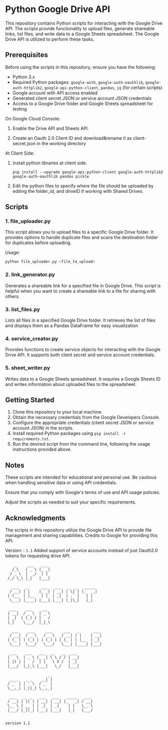  # Python Google Drive API

This repository contains Python scripts for interacting with the Google Drive API. The scripts provide functionality to upload files, generate shareable links, list files, and write data to a Google Sheets spreadsheet. The Google Drive API is utilized to perform these tasks.

## Prerequisites

Before using the scripts in this repository, ensure you have the following:

- Python 3.x
- Required Python packages: `google-auth`, `google-auth-oauthlib`, `google-auth-httplib2`, `google-api-python-client`, `pandas`, `jq` (for certain scripts)
- Google account with API access enabled
- Generated client secret JSON or service account JSON credentials
- Access to a Google Drive folder and Google Sheets spreadsheet for testing

On Google Cloud Console:
1. Enable the Drive API and Sheets API. 
    
2. Create an Oauth 2.0 Client ID and download&rename it as client-secret.json in the working directory


At Client Side:
1. Install python libraries at client side.
   ```
   pip install --upgrade google-api-python-client google-auth-httplib2 google-auth-oauthlib pandas pickle
   ```
2. Edit the python files to specify where the file should be uploaded by editing the folder_id, and driveID if working with Shared Drives.

## Scripts

### 1. file_uploader.py

This script allows you to upload files to a specific Google Drive folder. It provides options to handle duplicate files and scans the destination folder for duplicates before uploading.

Usage:
 ```bash
 python file_uploader.py <file_to_upload>
```

### 2. link_generator.py
Generates a shareable link for a specified file in Google Drive. This script is helpful when you want to create a shareable link to a file for sharing with others.

### 3. list_files.py
Lists all files in a specified Google Drive folder. It retrieves the list of files and displays them as a Pandas DataFrame for easy visualization

### 4. service_creator.py
Provides functions to create service objects for interacting with the Google Drive API. It supports both client secret and service account credentials.

### 5. sheet_writer.py
Writes data to a Google Sheets spreadsheet. It requires a Google Sheets ID and writes information about uploaded files to the spreadsheet.


## Getting Started
1. Clone this repository to your local machine.
2. Obtain the necessary credentials from the Google Developers Console.
3. Configure the appropriate credentials (client secret JSON or service account JSON) in the scripts.
4. Install required Python packages using `pip install -r requirements.txt`.
5. Run the desired script from the command line, following the usage instructions provided above.

## Notes
These scripts are intended for educational and personal use. Be cautious when handling sensitive data or using API credentials.

Ensure that you comply with Google's terms of use and API usage policies.

Adjust the scripts as needed to suit your specific requirements.

## Acknowledgments
The scripts in this repository utilize the Google Drive API to provide file management and sharing capabilities. Credits to Google for providing this API.

Version: : `1.1`
Added support of service accounts instead of just Oauth2.0 tokens for requesting drive API.


```
    _     ___   ___
   /_\   | _ \ |_ _|
  / _ \  |  _/  | |
 /_/ \_\ |_|   |___| 

   ___   _      ___   ___   _  _   _____
  / __| | |    |_ _| | __| | \| | |_   _|
 | (__  | |__   | |  | _|  | .` |   | |
  \___| |____| |___| |___| |_|\_|   |_|

  ___    ___    ___
 | __|  / _ \  | _ \
 | _|  | (_) | |   /
 |_|    \___/  |_|_\

   ___    ___     ___     ___   _      ___
  / __|  / _ \   / _ \   / __| | |    | __|
 | (_ | | (_) | | (_) | | (_ | | |__  | _|
  \___|  \___/   \___/   \___| |____| |___|

  ___    ___   ___  __   __  ___
 |   \  | _ \ |_ _| \ \ / / | __|
 | |) | |   /  | |   \ V /  | _|
 |___/  |_|_\ |___|   \_/   |___|

                   _
  __ _   _ _    __| |
 / _` | | ' \  / _` |
 \__,_| |_||_| \__,_|

  ___   _  _   ___   ___   _____   ___
 / __| | || | | __| | __| |_   _| / __|
 \__ \ | __ | | _|  | _|    | |   \__ \
 |___/ |_||_| |___| |___|   |_|   |___/

```
                                                                                    version 1.1
